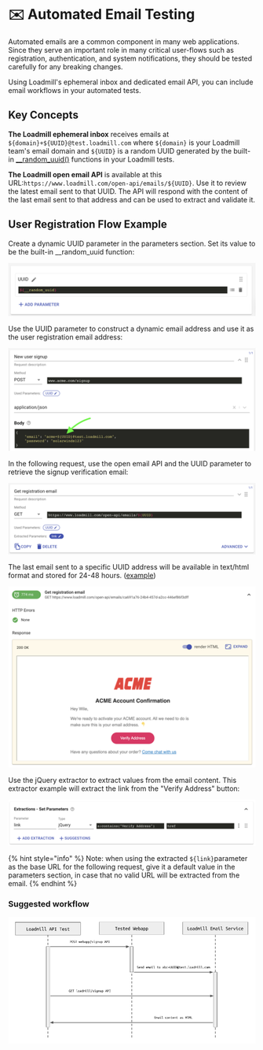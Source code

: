 # ✉️ Automated Email Testing

Automated emails are a common component in many web applications. Since they serve an important role in many critical user-flows such as registration, authentication, and system notifications, they should be tested carefully for any breaking changes.

Using Loadmill's ephemeral inbox and dedicated email API, you can include email workflows in your automated tests.

## Key Concepts

**The Loadmill ephemeral inbox** receives emails at `${domain}+${UUID}@test.loadmill.com` where `${domain}` is your Loadmill team's email domain and `${UUID}` is a random UUID generated by the built-in [\_\_random\_uuid\(\)](test-suite-editor/functions.md#__random_uuid) functions in your Loadmill tests.

**The Loadmill open email API** is available at this URL:`https://www.loadmill.com/open-api/emails/${UUID}`. Use it to review the latest email sent to that UUID. The API will respond with the content of the last email sent to that address and can be used to extract and validate it.

## User Registration Flow Example

Create a dynamic UUID parameter in the parameters section. Set its value to be the built-in \_\_random\_uuid function:

![](../.gitbook/assets/image%20%2845%29.png)

Use the UUID parameter to construct a dynamic email address and use it as the user registration email address:

![](../.gitbook/assets/image%20%2841%29.png)

In the following request, use the open email API and the UUID parameter to retrieve the signup verification email:

![](../.gitbook/assets/image%20%2847%29.png)

The last email sent to a specific UUID address will be available in text/html format and stored for 24-48 hours. \([example](https://www.loadmill.com/open-api/emails/ca691a76-24b4-457d-a2cc-446ef86f3dff)\) 

![](../.gitbook/assets/image%20%2844%29.png)

Use the jQuery extractor to extract values from the email content. This extractor example will extract the link from the "Verify Address" button:

![](../.gitbook/assets/image%20%2842%29.png)

{% hint style="info" %}
Note: when using the extracted `${link}`parameter as the base URL for the following request, give it a default value in the parameters section, in case that no valid URL will be extracted from the email.
{% endhint %}

### Suggested workflow

![](../.gitbook/assets/image%20%2840%29.png)

